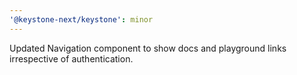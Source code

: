 ```yaml
---
'@keystone-next/keystone': minor
---
```


Updated Navigation component to show docs and playground links irrespective of authentication.
